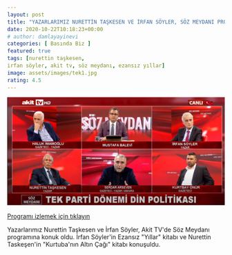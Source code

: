 ```yaml
---
layout: post
title: "YAZARLARIMIZ NURETTİN TAŞKESEN VE İRFAN SÖYLER, SÖZ MEYDANI PROGRAMINA KONUK OLDU"
date: 2020-10-22T10:18:23+00:00
# author: damlayayinevi
categories: [ Basında Biz ]
featured: true
tags: [nurettin taşkesen,
irfan söyler, akit tv, söz meydanı, ezansız yıllar]
image: assets/images/tek1.jpg
rating: 4.5
---
```


![enter image description here](https://github.com/edamla/blog-damlayayinevi/blob/master/assets/images/tek1.jpg)

[Programı izlemek için tıklayın](https://www.youtube.com/watch?v=6YWq3Twr9KU)

Yazarlarımız Nurettin Taşkesen ve İrfan Söyler, Akit TV'de Söz Meydanı programına konuk oldu. İrfan Söyler'in Ezansız "Yıllar" kitabı ve Nurettin Taskeşen'in "Kurtuba'nın Altın Çağı" kitabı konuşuldu.
